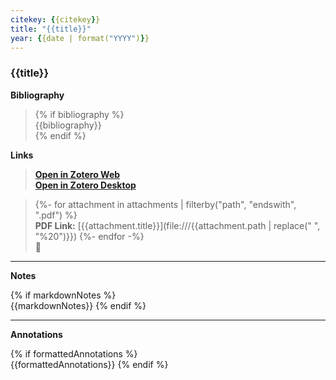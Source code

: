 ```yaml
---
citekey: {{citekey}}  
title: "{{title}}"
year: {{date | format("YYYY")}}
---
```


### {{title}}  
**Bibliography**
>{% if bibliography %}  
>{{bibliography}}  
>{% endif %}  

**Links**
>[**Open in Zotero Web**]({{uri}})   
>[**Open in Zotero Desktop**]({{desktopURI}})  

>{%- for attachment in attachments | filterby("path", "endswith", ".pdf") %}  
> **PDF Link:** [{{attachment.title}}](file:///{{attachment.path | replace(" ", "%20")}})
> {%- endfor -%}  
📄    

---
**Notes**

{% if markdownNotes %}  
{{markdownNotes}}
{% endif %}

---
**Annotations**

{% if formattedAnnotations %}  
{{formattedAnnotations}}
{% endif %}